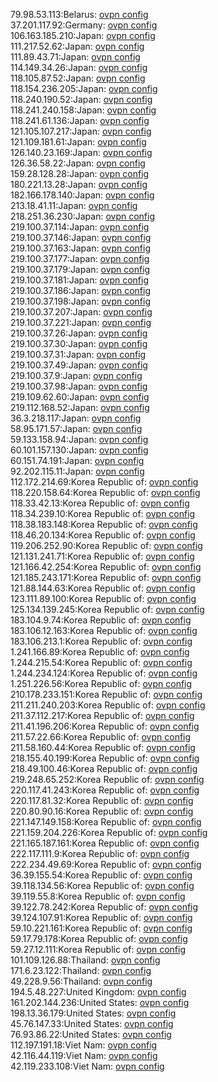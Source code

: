79.98.53.113:Belarus: [ovpn config](vpn/79_98_53_113.ovpn)  
37.201.117.92:Germany: [ovpn config](vpn/37_201_117_92.ovpn)  
106.163.185.210:Japan: [ovpn config](vpn/106_163_185_210.ovpn)  
111.217.52.62:Japan: [ovpn config](vpn/111_217_52_62.ovpn)  
111.89.43.71:Japan: [ovpn config](vpn/111_89_43_71.ovpn)  
114.149.34.26:Japan: [ovpn config](vpn/114_149_34_26.ovpn)  
118.105.87.52:Japan: [ovpn config](vpn/118_105_87_52.ovpn)  
118.154.236.205:Japan: [ovpn config](vpn/118_154_236_205.ovpn)  
118.240.190.52:Japan: [ovpn config](vpn/118_240_190_52.ovpn)  
118.241.240.158:Japan: [ovpn config](vpn/118_241_240_158.ovpn)  
118.241.61.136:Japan: [ovpn config](vpn/118_241_61_136.ovpn)  
121.105.107.217:Japan: [ovpn config](vpn/121_105_107_217.ovpn)  
121.109.181.61:Japan: [ovpn config](vpn/121_109_181_61.ovpn)  
126.140.23.169:Japan: [ovpn config](vpn/126_140_23_169.ovpn)  
126.36.58.22:Japan: [ovpn config](vpn/126_36_58_22.ovpn)  
159.28.128.28:Japan: [ovpn config](vpn/159_28_128_28.ovpn)  
180.221.13.28:Japan: [ovpn config](vpn/180_221_13_28.ovpn)  
182.166.178.140:Japan: [ovpn config](vpn/182_166_178_140.ovpn)  
213.18.41.11:Japan: [ovpn config](vpn/213_18_41_11.ovpn)  
218.251.36.230:Japan: [ovpn config](vpn/218_251_36_230.ovpn)  
219.100.37.114:Japan: [ovpn config](vpn/219_100_37_114.ovpn)  
219.100.37.146:Japan: [ovpn config](vpn/219_100_37_146.ovpn)  
219.100.37.163:Japan: [ovpn config](vpn/219_100_37_163.ovpn)  
219.100.37.177:Japan: [ovpn config](vpn/219_100_37_177.ovpn)  
219.100.37.179:Japan: [ovpn config](vpn/219_100_37_179.ovpn)  
219.100.37.181:Japan: [ovpn config](vpn/219_100_37_181.ovpn)  
219.100.37.186:Japan: [ovpn config](vpn/219_100_37_186.ovpn)  
219.100.37.198:Japan: [ovpn config](vpn/219_100_37_198.ovpn)  
219.100.37.207:Japan: [ovpn config](vpn/219_100_37_207.ovpn)  
219.100.37.221:Japan: [ovpn config](vpn/219_100_37_221.ovpn)  
219.100.37.26:Japan: [ovpn config](vpn/219_100_37_26.ovpn)  
219.100.37.30:Japan: [ovpn config](vpn/219_100_37_30.ovpn)  
219.100.37.31:Japan: [ovpn config](vpn/219_100_37_31.ovpn)  
219.100.37.49:Japan: [ovpn config](vpn/219_100_37_49.ovpn)  
219.100.37.9:Japan: [ovpn config](vpn/219_100_37_9.ovpn)  
219.100.37.98:Japan: [ovpn config](vpn/219_100_37_98.ovpn)  
219.109.62.60:Japan: [ovpn config](vpn/219_109_62_60.ovpn)  
219.112.168.52:Japan: [ovpn config](vpn/219_112_168_52.ovpn)  
36.3.218.117:Japan: [ovpn config](vpn/36_3_218_117.ovpn)  
58.95.171.57:Japan: [ovpn config](vpn/58_95_171_57.ovpn)  
59.133.158.94:Japan: [ovpn config](vpn/59_133_158_94.ovpn)  
60.101.157.130:Japan: [ovpn config](vpn/60_101_157_130.ovpn)  
60.151.74.191:Japan: [ovpn config](vpn/60_151_74_191.ovpn)  
92.202.115.11:Japan: [ovpn config](vpn/92_202_115_11.ovpn)  
112.172.214.69:Korea Republic of: [ovpn config](vpn/112_172_214_69.ovpn)  
118.220.158.64:Korea Republic of: [ovpn config](vpn/118_220_158_64.ovpn)  
118.33.42.13:Korea Republic of: [ovpn config](vpn/118_33_42_13.ovpn)  
118.34.239.10:Korea Republic of: [ovpn config](vpn/118_34_239_10.ovpn)  
118.38.183.148:Korea Republic of: [ovpn config](vpn/118_38_183_148.ovpn)  
118.46.20.134:Korea Republic of: [ovpn config](vpn/118_46_20_134.ovpn)  
119.206.252.90:Korea Republic of: [ovpn config](vpn/119_206_252_90.ovpn)  
121.131.241.71:Korea Republic of: [ovpn config](vpn/121_131_241_71.ovpn)  
121.166.42.254:Korea Republic of: [ovpn config](vpn/121_166_42_254.ovpn)  
121.185.243.171:Korea Republic of: [ovpn config](vpn/121_185_243_171.ovpn)  
121.88.144.63:Korea Republic of: [ovpn config](vpn/121_88_144_63.ovpn)  
123.111.89.100:Korea Republic of: [ovpn config](vpn/123_111_89_100.ovpn)  
125.134.139.245:Korea Republic of: [ovpn config](vpn/125_134_139_245.ovpn)  
183.104.9.74:Korea Republic of: [ovpn config](vpn/183_104_9_74.ovpn)  
183.106.12.163:Korea Republic of: [ovpn config](vpn/183_106_12_163.ovpn)  
183.106.213.1:Korea Republic of: [ovpn config](vpn/183_106_213_1.ovpn)  
1.241.166.89:Korea Republic of: [ovpn config](vpn/1_241_166_89.ovpn)  
1.244.215.54:Korea Republic of: [ovpn config](vpn/1_244_215_54.ovpn)  
1.244.234.124:Korea Republic of: [ovpn config](vpn/1_244_234_124.ovpn)  
1.251.226.56:Korea Republic of: [ovpn config](vpn/1_251_226_56.ovpn)  
210.178.233.151:Korea Republic of: [ovpn config](vpn/210_178_233_151.ovpn)  
211.211.240.203:Korea Republic of: [ovpn config](vpn/211_211_240_203.ovpn)  
211.37.112.217:Korea Republic of: [ovpn config](vpn/211_37_112_217.ovpn)  
211.41.196.206:Korea Republic of: [ovpn config](vpn/211_41_196_206.ovpn)  
211.57.22.66:Korea Republic of: [ovpn config](vpn/211_57_22_66.ovpn)  
211.58.160.44:Korea Republic of: [ovpn config](vpn/211_58_160_44.ovpn)  
218.155.40.199:Korea Republic of: [ovpn config](vpn/218_155_40_199.ovpn)  
218.49.100.46:Korea Republic of: [ovpn config](vpn/218_49_100_46.ovpn)  
219.248.65.252:Korea Republic of: [ovpn config](vpn/219_248_65_252.ovpn)  
220.117.41.243:Korea Republic of: [ovpn config](vpn/220_117_41_243.ovpn)  
220.117.81.32:Korea Republic of: [ovpn config](vpn/220_117_81_32.ovpn)  
220.80.90.16:Korea Republic of: [ovpn config](vpn/220_80_90_16.ovpn)  
221.147.149.158:Korea Republic of: [ovpn config](vpn/221_147_149_158.ovpn)  
221.159.204.226:Korea Republic of: [ovpn config](vpn/221_159_204_226.ovpn)  
221.165.187.161:Korea Republic of: [ovpn config](vpn/221_165_187_161.ovpn)  
222.117.111.9:Korea Republic of: [ovpn config](vpn/222_117_111_9.ovpn)  
222.234.49.69:Korea Republic of: [ovpn config](vpn/222_234_49_69.ovpn)  
36.39.155.54:Korea Republic of: [ovpn config](vpn/36_39_155_54.ovpn)  
39.118.134.56:Korea Republic of: [ovpn config](vpn/39_118_134_56.ovpn)  
39.119.55.8:Korea Republic of: [ovpn config](vpn/39_119_55_8.ovpn)  
39.122.78.242:Korea Republic of: [ovpn config](vpn/39_122_78_242.ovpn)  
39.124.107.91:Korea Republic of: [ovpn config](vpn/39_124_107_91.ovpn)  
59.10.221.161:Korea Republic of: [ovpn config](vpn/59_10_221_161.ovpn)  
59.17.79.178:Korea Republic of: [ovpn config](vpn/59_17_79_178.ovpn)  
59.27.12.111:Korea Republic of: [ovpn config](vpn/59_27_12_111.ovpn)  
101.109.126.88:Thailand: [ovpn config](vpn/101_109_126_88.ovpn)  
171.6.23.122:Thailand: [ovpn config](vpn/171_6_23_122.ovpn)  
49.228.9.56:Thailand: [ovpn config](vpn/49_228_9_56.ovpn)  
194.5.48.227:United Kingdom: [ovpn config](vpn/194_5_48_227.ovpn)  
161.202.144.236:United States: [ovpn config](vpn/161_202_144_236.ovpn)  
198.13.36.179:United States: [ovpn config](vpn/198_13_36_179.ovpn)  
45.76.147.33:United States: [ovpn config](vpn/45_76_147_33.ovpn)  
76.93.86.22:United States: [ovpn config](vpn/76_93_86_22.ovpn)  
112.197.191.18:Viet Nam: [ovpn config](vpn/112_197_191_18.ovpn)  
42.116.44.119:Viet Nam: [ovpn config](vpn/42_116_44_119.ovpn)  
42.119.233.108:Viet Nam: [ovpn config](vpn/42_119_233_108.ovpn)  

